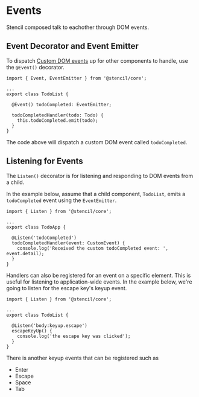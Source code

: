 # Events

Stencil composed talk to eachother through DOM events.

## Event Decorator and Event Emitter

To dispatch [Custom DOM events](https://developer.mozilla.org/en-US/docs/Web/Guide/Events/Creating_and_triggering_events) up for other components to handle, use the `@Event()` decorator.

```
import { Event, EventEmitter } from '@stencil/core';

...
export class TodoList {

  @Event() todoCompleted: EventEmitter;

  todoCompletedHandler(todo: Todo) {
    this.todoCompleted.emit(todo);
  }
}

```

The code above will dispatch a custom DOM event called `todoCompleted`.

## Listening for Events

The `Listen()` decorator is for listening and responding to DOM events from a child.

In the example below, assume that a child component, `TodoList`, emits a `todoCompleted` event using the `EventEmitter`.

```
import { Listen } from '@stencil/core';

...
export class TodoApp {

  @Listen('todoCompleted')
  todoCompletedHandler(event: CustomEvent) {
    console.log('Received the custom todoCompleted event: ', event.detail);
  }
}
```

Handlers can also be registered for an event on a specific element. This is useful for listening to application-wide events. In the example below, we're going to listen for the escape key's keyup event.

```
import { Listen } from '@stencil/core';

...
export class TodoList {

  @Listen('body:keyup.escape')
  escapeKeyUp() {
    console.log('the escape key was clicked');
  }
}
```

There is another keyup events that can be registered such as

- Enter
- Escape
- Space
- Tab
